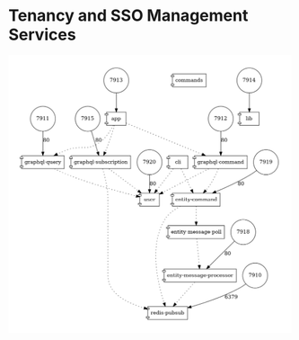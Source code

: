 # Tenancy and SSO Management Services

<img src="./docker-compose.png" alt="docker compose service diagram" />
<!-- To rebuild diagram, execute `docker run --rm -it --name dcv -v $(pwd):/input pmsipilot/docker-compose-viz render -m image docker-compose.yml --force --no-volumes` -->
